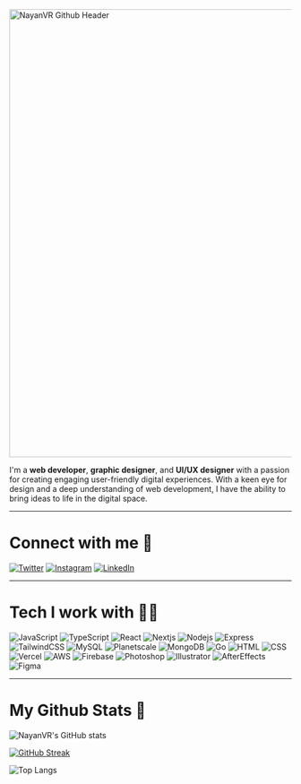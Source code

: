 <img alt="NayanVR Github Header" width="800" src="https://github.com/NayanVR/NayanVR/assets/68117925/b691f49e-b42d-4427-bbf5-09e104e54f39">

I'm a **web developer**, **graphic designer**, and **UI/UX designer** with a passion for creating engaging user-friendly digital experiences. With a keen eye for design and a deep understanding of web development, I have the ability to bring ideas to life in the digital space.

---
# Connect with me 🤝
[![Twitter](https://img.shields.io/badge/Twitter-1DA1F2.svg?style=for-the-badge&logo=Twitter&logoColor=white)](https://twitter.com/nayanvr) [![Instagram](https://img.shields.io/badge/Instagram-E4405F.svg?style=for-the-badge&logo=Instagram&logoColor=white)](https://www.instagram.com/nayan_vr/) [![LinkedIn](https://img.shields.io/badge/LinkedIn-0A66C2.svg?style=for-the-badge&logo=LinkedIn&logoColor=white)](https://www.linkedin.com/in/nayan-radadiya/)

---
# Tech I work with 👨‍💻
![JavaScript](https://img.shields.io/badge/JavaScript-F7DF1E.svg?style=for-the-badge&logo=JavaScript&logoColor=black) ![TypeScript](https://img.shields.io/badge/TypeScript-3178C6.svg?style=for-the-badge&logo=TypeScript&logoColor=white) ![React](https://img.shields.io/badge/React-61DAFB.svg?style=for-the-badge&logo=React&logoColor=black) ![Nextjs](https://img.shields.io/badge/Next.js-000000.svg?style=for-the-badge&logo=nextdotjs&logoColor=white) ![Nodejs](https://img.shields.io/badge/Node.js-339933.svg?style=for-the-badge&logo=nodedotjs&logoColor=white) ![Express](https://img.shields.io/badge/Express-000000.svg?style=for-the-badge&logo=Express&logoColor=white) ![TailwindCSS](https://img.shields.io/badge/Tailwind%20CSS-06B6D4.svg?style=for-the-badge&logo=Tailwind-CSS&logoColor=white) ![MySQL](https://img.shields.io/badge/MySQL-4479A1.svg?style=for-the-badge&logo=MySQL&logoColor=white) ![Planetscale](https://img.shields.io/badge/PlanetScale-000000.svg?style=for-the-badge&logo=PlanetScale&logoColor=white) ![MongoDB](https://img.shields.io/badge/MongoDB-47A248.svg?style=for-the-badge&logo=MongoDB&logoColor=white) ![Go](https://img.shields.io/badge/Go-00ADD8.svg?style=for-the-badge&logo=Go&logoColor=white) ![HTML](https://img.shields.io/badge/HTML5-E34F26.svg?style=for-the-badge&logo=HTML5&logoColor=white) ![CSS](https://img.shields.io/badge/CSS3-1572B6.svg?style=for-the-badge&logo=CSS3&logoColor=white) ![Vercel](https://img.shields.io/badge/Vercel-000000.svg?style=for-the-badge&logo=Vercel&logoColor=white) ![AWS](https://img.shields.io/badge/Amazon%20AWS-232F3E.svg?style=for-the-badge&logo=Amazon-AWS&logoColor=white) ![Firebase](https://img.shields.io/badge/Firebase-FFCA28.svg?style=for-the-badge&logo=Firebase&logoColor=black) ![Photoshop](https://img.shields.io/badge/Adobe%20Photoshop-31A8FF.svg?style=for-the-badge&logo=Adobe-Photoshop&logoColor=white) ![Illustrator](https://img.shields.io/badge/Adobe%20Illustrator-FF9A00.svg?style=for-the-badge&logo=Adobe-Illustrator&logoColor=white) ![AfterEffects](https://img.shields.io/badge/Adobe%20After%20Effects-9999FF.svg?style=for-the-badge&logo=Adobe-After-Effects&logoColor=white) ![Figma](https://img.shields.io/badge/Figma-F24E1E.svg?style=for-the-badge&logo=Figma&logoColor=white) 

---
# My Github Stats 💁
![NayanVR's GitHub stats](https://github-readme-stats.vercel.app/api?username=NayanVR&hide=contribs&show_icons=true&bg_color=050505&title_color=ffffff&text_color=969696&icon_color=969696&custom_title=NayanVR's%20Github%20Stats&include_all_commits=true&hide_border=true)

[![GitHub Streak](http://github-readme-streak-stats.herokuapp.com?user=NayanVR&theme=dark&hide_border=true&date_format=j%20M%5B%20Y%5D&card_width=470&background=060606)](https://git.io/streak-stats)

![Top Langs](https://github-readme-stats.vercel.app/api/top-langs/?username=NayanVR&layout=compact&bg_color=050505&title_color=ffffff&text_color=969696&icon_color=969696&hide_border=true)
